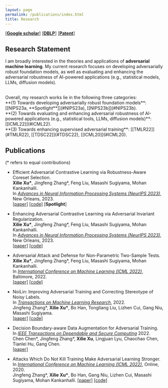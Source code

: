 ```yaml
---
layout: page
permalink: /publications/index.html
title: Research
---
```


[[**Google scholar**]](https://scholar.google.com/citations?hl=en&user=zea9MKUAAAAJ) [[**DBLP**]](https://dblp.org/pid/259/2327.html)  [[**Patent**]](https://www.patentguru.com/cn/inventor/%E5%BE%90%E6%9B%A6%E7%83%88) <br/>

## Research Statement
I am broadly interested in the theories and applications of **adversarial machine learning**. My current research focuses on developing adversarially robust foundation models, as well as evaluating and enhancing the adversarial robustness of AI-powered applications (e.g., statistical models, LLMs, diffusion models).

<br/>
Overall, my research works lie in the following three categories: <br/>
**(1) Towards developing adversarially robust foundation models**: [[NIPS23a, **Spotlight**]](#NIPS23a), [[NIPS23b]](#NIPS23b). <br/>
**(2) Towards evaluating and enhancing adversarial robustness of AI-powered applications (e.g., statistical tools, LLMs, diffusion models)**: [[ICML22]](#ICML22). <br/>
**(3) Towards enhancing supervised adversarial training**: [[TMLR22]](#TMLR22), [[TDSC22]](#TDSC22), [[ICML20]](#ICML20).


## Publications
(\* refers to equal contributions)
- <span id="NIPS23a">Efficient Adversarial Contrastive Learning via Robustness-Aware Coreset Selection.</span> <br/> **Xilie Xu\***, Jingfeng Zhang\*, Feng Liu, Masashi Sugiyama, Mohan Kankanhalli. <br/> In [*Advances in Neural Information Processing Systems (NeurIPS 2023)*](https://neurips.cc/Conferences/2023), New Orleans, 2023. <br/> [[paper]](https://arxiv.org/pdf/2302.03857.pdf) [[code]]() [**Spotlight**]

- <span id="NIPS23b">Enhancing Adversarial Contrastive Learning via Adversarial Invariant Regularization.</span> <br/> **Xilie Xu\***, Jingfeng Zhang\*, Feng Liu, Masashi Sugiyama, Mohan Kankanhalli. <br/> In [*Advances in Neural Information Processing Systems (NeurIPS 2023)*](https://neurips.cc/Conferences/2023), New Orleans, 2023. <br/> [[paper]](https://arxiv.org/pdf/2305.00374.pdf) [[code]]()  <br/>

- <span id="ICML22">Adversarial Attack and Defense for Non-Parametric Two-Sample Tests.</span> <br/> **Xilie Xu\***, Jingfeng Zhang\*, Feng Liu, Masashi Sugiyama, Mohan Kankanhalli. <br/> In [*International Conference on Machine Learning (ICML 2022)*](https://icml.cc/Conferences/2022), Baltimore, 2022. <br/> [[paper]](https://proceedings.mlr.press/v162/xu22m/xu22m.pdf) [[code]](https://github.com/GodXuxilie/Robust-TST)

- <span id="TMLR22">NoiLin: Improving Adversarial Training and Correcting Stereotype of Noisy Labels.</span> <br/> In [*Transactions on Machine Learning Research*](https://jmlr.org/tmlr/), 2022. <br> Jingfeng Zhang\*, **Xilie Xu\***, Bo Han, Tongliang Liu, Lizhen Cui, Gang Niu, Masashi Sugiyama. <br/> [[paper]](https://openreview.net/pdf?id=zlQXV7xtZs) [[code]](https://github.com/zjfheart/NoiLIn)


- <span id="TDSC22">Decision Boundary-aware Data Augmentation for Adversarial Training.</span> <br> In [*IEEE Transactions on Dependable and Secure Computing*](https://ieeexplore.ieee.org/xpl/RecentIssue.jsp?punumber=8858) 2022. <br/> Chen Chen\*, Jingfeng Zhang\*, **Xilie Xu**, Lingjuan Lyu, Chaochao Chen, Tianlei Hu, Gang Chen. <br/> [[paper]](https://ieeexplore.ieee.org/abstract/document/9754227) <br/>



- <span id="ICML20">Attacks Which Do Not Kill Training Make Adversarial Learning Stronger.</span> <br/> In [*International Conference on Machine Learning (ICML 2022)*](https://icml.cc/Conferences/2020), Online, 2020. <br/> Jingfeng Zhang\*, **Xilie Xu\***, Bo Han, Gang Niu, Lizhen Cui, Masashi Sugiyama, Mohan Kankanhalli. [[paper]](https://proceedings.mlr.press/v119/zhang20z/zhang20z.pdf) [[code]](https://github.com/zjfheart/Friendly-Adversarial-Training) <br/>